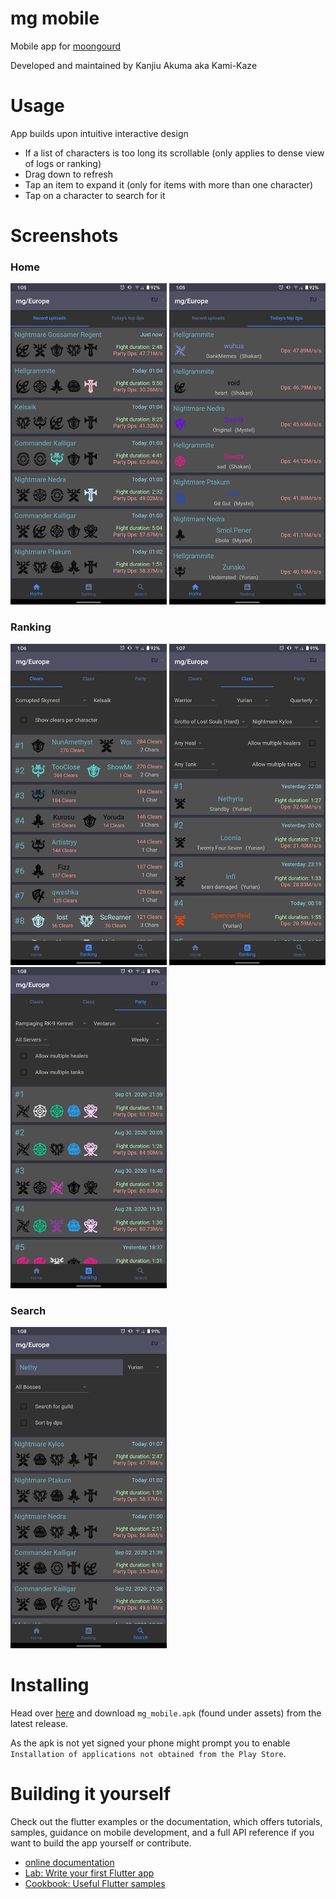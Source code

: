 mg mobile
===
Mobile app for [moongourd](https://kabedon.moongourd.com/)

Developed and maintained by Kanjiu Akuma aka Kami-Kaze

Usage
===

App builds upon intuitive interactive design
- If a list of characters is too long its scrollable (only applies to dense view of logs or ranking)
- Drag down to refresh
- Tap an item to expand it (only for items with more than one character)
- Tap on a character to search for it

Screenshots
===

### Home
<p float="left">
    <img src="docs/screenshots/recent_uploads.png" width="250" alt="Recent uploads">
    <img src="docs/screenshots/top_dps.png" width="250" alt="Today's Top Dps">
</p>

### Ranking

<p float="left">
    <img src="docs/screenshots/ranking_clears.png" width="250" alt="Clears">
    <img src="docs/screenshots/ranking_class.png" width="250" alt="Class">
    <img src="docs/screenshots/ranking_party.png" width="250" alt="Party">
</p>

### Search

<img src="docs/screenshots/search.png" width="250" alt="Search">

Installing
===
Head over [here](https://github.com/KanjiuAkuma/mg_mobile/releases) and download `mg_mobile.apk` (found under assets) from the latest release.

As the apk is not yet signed your phone might prompt you to enable `Installation of applications not obtained from the Play Store`.


Building it yourself
===

Check out the flutter examples or the documentation, which offers tutorials, samples, guidance on mobile development, 
and a full API reference if you want to build the app yourself or contribute. 

- [online documentation](https://flutter.dev/docs)
- [Lab: Write your first Flutter app](https://flutter.dev/docs/get-started/codelab)
- [Cookbook: Useful Flutter samples](https://flutter.dev/docs/cookbook)
